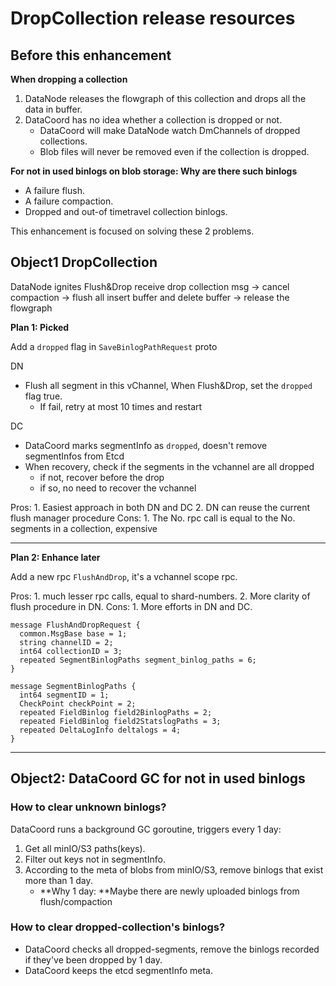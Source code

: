 # DropCollection release resources

## Before this enhancement

**When dropping a collection**

1. DataNode releases the flowgraph of this collection and drops all the data in buffer.
2. DataCoord has no idea whether a collection is dropped or not.
    - DataCoord will make DataNode watch DmChannels of dropped collections.
    - Blob files will never be removed even if the collection is dropped.

**For not in used binlogs on blob storage: Why are there such binlogs**
- A failure flush.
- A failure compaction.
- Dropped and out-of timetravel collection binlogs.

This enhancement is focused on solving these 2 problems.

## Object1 DropCollection

DataNode ignites Flush&Drop
    receive drop collection msg ->
    cancel compaction ->
    flush all insert buffer and delete buffer ->
    release the flowgraph

**Plan 1: Picked**

Add a `dropped` flag in `SaveBinlogPathRequest` proto

DN
- Flush all segment in this vChannel, When Flush&Drop, set the `dropped` flag true.
    - If fail, retry at most 10 times and restart

DC
- DataCoord marks segmentInfo as `dropped`, doesn't remove segmentInfos from Etcd
- When recovery, check if the segments in the vchannel are all dropped
    - if not, recover before the drop
    - if so, no need to recover the vchannel

Pros:
    1. Easiest approach in both DN and DC
    2. DN can reuse the current flush manager procedure
Cons:
    1. The No. rpc call is equal to the No. segments in a collection, expensive

---

**Plan 2: Enhance later**

Add a new rpc `FlushAndDrop`, it's a vchannel scope rpc.

Pros:
    1. much lesser rpc calls, equal to shard-numbers.
    2. More clarity of flush procedure in DN.
Cons:
    1. More efforts in DN and DC.

```
message FlushAndDropRequest {
  common.MsgBase base = 1;
  string channelID = 2;
  int64 collectionID = 3;
  repeated SegmentBinlogPaths segment_binlog_paths = 6;
}

message SegmentBinlogPaths {
  int64 segmentID = 1;
  CheckPoint checkPoint = 2;
  repeated FieldBinlog field2BinlogPaths = 2;
  repeated FieldBinlog field2StatslogPaths = 3;
  repeated DeltaLogInfo deltalogs = 4;
}
```

---

## Object2: DataCoord GC for not in used binlogs

### How to clear unknown binlogs?
DataCoord runs a background GC goroutine, triggers every 1 day:
1. Get all minIO/S3 paths(keys).
2. Filter out keys not in segmentInfo.
3. According to the meta of blobs from minIO/S3, remove binlogs that exist more than 1 day.
    - **Why 1 day: **Maybe there are newly uploaded binlogs from flush/compaction

### How to clear dropped-collection's binlogs?
- DataCoord checks all dropped-segments, remove the binlogs recorded if they've been dropped by 1 day.
- DataCoord keeps the etcd segmentInfo meta.
